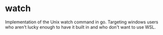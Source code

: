 # watch
Implementation of the Unix watch command in go. Targeting windows users who aren't lucky enough to have it built in and who don't want to use WSL.
